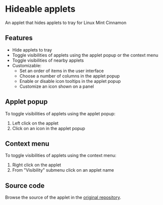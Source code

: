 # Hideable applets
An applet that hides applets to tray for Linux Mint Cinnamon

## Features
* Hide applets to tray
* Toggle visibilities of applets using the applet popup or the context menu
* Toggle visibilities of nearby applets
* Customizable:
  * Set an order of items in the user interface
  * Choose a number of columns in the applet popup
  * Enable or disable icon tooltips in the applet popup
  * Customize an icon shown on a panel

## Applet popup
To toggle visibilities of applets using the applet popup:
1. Left click on the applet
2. Click on an icon in the applet popup

## Context menu
To toggle visibilities of applets using the context menu:
1. Right click on the applet
2. From "Visibility" submenu click on an applet name

## Source code
Browse the source of the applet in the [original repository](https://gitlab.com/cardsurf/hideable-applets).
